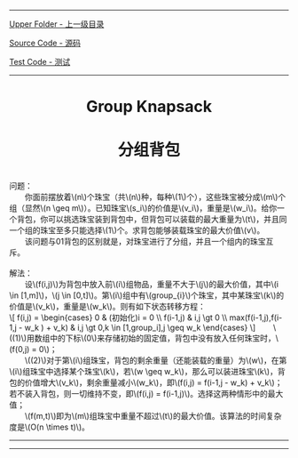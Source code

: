 <script type="text/javascript" async src="//cdn.bootcss.com/mathjax/2.7.0/MathJax.js?config=TeX-AMS-MML_HTMLorMML"></script>
<script type="text/javascript" async src="https://cdnjs.cloudflare.com/ajax/libs/mathjax/2.7.1/MathJax.js?config=TeX-MML-AM_CHTML"></script>


--------
[Upper Folder - 上一级目录](../../)

[Source Code - 源码](https://github.com/zhaochenyou/Way-to-Algorithm/blob/master/src/DataStructure/GroupKnapsack.hpp)

[Test Code - 测试](https://github.com/zhaochenyou/Way-to-Algorithm/blob/master/src/DataStructure/GroupKnapsack.cpp)


--------

<div>
<h1 align="center">Group Knapsack</h1>
<h1 align="center">分组背包</h1>
<br>
问题： <br>
&emsp;&emsp;你面前摆放着\(n\)个珠宝（共\(n\)种，每种\(1\)个），这些珠宝被分成\(m\)个组（显然\(n \geq m\)）。已知珠宝\(s_i\)的价值是\(v_i\)，重量是\(w_i\)。给你一个背包，你可以挑选珠宝装到背包中，但背包可以装载的最大重量为\(t\)，并且同一个组的珠宝至多只能选择\(1\)个。求背包能够装载珠宝的最大价值\(v\)。 <br>
&emsp;&emsp;该问题与01背包的区别就是，对珠宝进行了分组，并且一个组内的珠宝互斥。 <br>
<br>
解法： <br>
&emsp;&emsp;设\(f(i,j)\)为背包中放入前\(i\)组物品，重量不大于\(j\)的最大价值，其中\(i \in [1,m]\)，\(j \in [0,t]\)。第\(i\)组中有\(group_{i}\)个珠宝，其中某珠宝\(k\)的价值是\(v_k\)，重量是\(w_k\)。则有如下状态转移方程： <br>
\[
f(i,j) = 
\begin{cases}
0 & (初始化)i = 0 \\
f(i-1,j) & i,j \gt 0 \\
max(f(i-1,j),f(i-1,j - w_k ) + v_k) & i,j \gt 0,k \in [1,group_i],j \geq w_k
\end{cases}
\]
&emsp;&emsp;\((1)\)用数组中的下标\(0\)来存储初始的固定值，背包中没有放入任何珠宝时，\(f(0,j) = 0\)； <br>
&emsp;&emsp;\((2)\)对于第\(i\)组珠宝，背包的剩余重量（还能装载的重量）为\(w\)，在第\(i\)组珠宝中选择某个珠宝\(k\)，若\(w \geq w_k\)，那么可以装进珠宝\(k\)，背包的价值增大\(v_k\)，剩余重量减小\(w_k\)，即\(f(i,j) = f(i-1,j - w_k) + v_k\)；若不装入背包，则一切维持不变，即\(f(i,j) = f(i-1,j)\)。选择这两种情形中的最大值； <br>
&emsp;&emsp;\(f(m,t)\)即为\(m\)组珠宝中重量不超过\(t\)的最大价值。该算法的时间复杂度是\(O(n \times t)\)。 <br>
</div>


--------
--------
